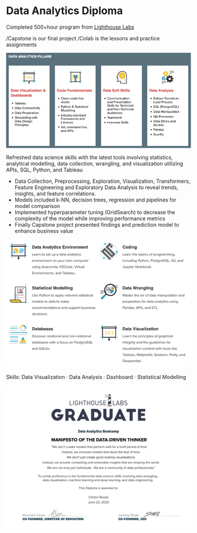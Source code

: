 # Data Analytics Diploma

Completed 500+hour program from [Lighthouse Labs]([https://amii.ca](https://www.lighthouselabs.ca/en/data-analytics))

/Capstone is our final project
/Colab is the lessons and practice assignments

![data pillars](https://github.com/cboyda/LighthouseLabs/blob/main/program_pillars.png)

Refreshed data science skills with the latest tools involving statistics, analytical modelling, data collection, wrangling, and visualization utilizing APIs, SQL, Python, and Tableau

* Data Collection, Preprocessing, Exploration, Visualization, Transformers, Feature Engineering and Exploratory Data Analysis to reveal trends, insights, and feature correlations. 
* Models included k-NN, decision trees, regression and pipelines for model comparison
* Implemented hyperparameter tuning (GridSearch) to decrease the complexity of the model while improving performance metrics
* Finally Capstone project presented findings and prediction model to enhance business value

![program_overview](https://github.com/cboyda/LighthouseLabs/blob/main/program_overview.png)

Skills: Data Visualization · Data Analysis · Dashboard · Statistical Modelling

![diploma](https://github.com/cboyda/LighthouseLabs/blob/main/program_diploma.jpg)
